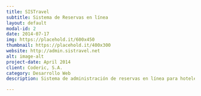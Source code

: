 ```yaml
---
title: SISTravel
subtitle: Sistema de Reservas en línea
layout: default
modal-id: 2
date: 2014-07-17
img: https://placehold.it/600x450
thumbnail: https://placehold.it/400x300
website: http://admin.sistravel.net
alt: image-alt
project-date: April 2014
client: Coderic, S.A.
category: Desarrollo Web
description: Sistema de administración de reservas en línea para hoteles, posadas y agencias de viajes.

---
```


